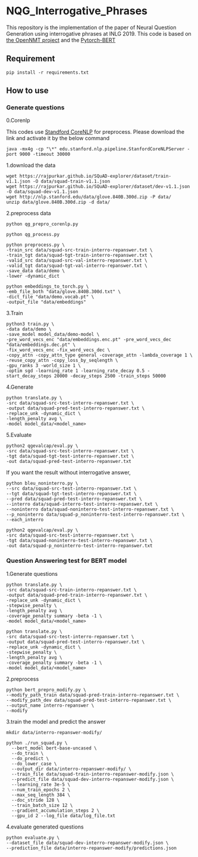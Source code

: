 # NQG_Interrogative_Phrases

This repository is the implementation of the paper of Neural Question Generation using interrogative phrases at INLG 2019.
This code is based on [the OpenNMT project](https://github.com/OpenNMT/OpenNMT) and the [Pytorch-BERT](https://github.com/huggingface/pytorch-transformers)

## Requirement

    pip install -r requirements.txt

## How to use

### Generate questions

0.Corenlp

This codes use [Standford CoreNLP](https://stanfordnlp.github.io/CoreNLP/) for preprocess. Please download the link and activate it by the below command

    java -mx4g -cp "\*" edu.stanford.nlp.pipeline.StanfordCoreNLPServer -port 9000 -timeout 30000

1.download the data

    wget https://rajpurkar.github.io/SQuAD-explorer/dataset/train-v1.1.json -O data/squad-train-v1.1.json
    wget https://rajpurkar.github.io/SQuAD-explorer/dataset/dev-v1.1.json -O data/squad-dev-v1.1.json
    wget http://nlp.stanford.edu/data/glove.840B.300d.zip -P data/
    unzip data/glove.840B.300d.zip -d data/

2.preprocess data

    python qg_prepro_corenlp.py

    python qg_process.py

    python preprocess.py \
    -train_src data/squad-src-train-interro-repanswer.txt \
    -train_tgt data/squad-tgt-train-interro-repanswer.txt \
    -valid_src data/squad-src-val-interro-repanswer.txt \
    -valid_tgt data/squad-tgt-val-interro-repanswer.txt \
    -save_data data/demo \
    -lower -dynamic_dict

    python embeddings_to_torch.py \
    -emb_file_both "data/glove.840B.300d.txt" \
    -dict_file "data/demo.vocab.pt" \
    -output_file "data/embeddings"

3.Train

    python3 train.py \
    -data data/demo \
    -save_model model_data/demo-model \
    -pre_word_vecs_enc "data/embeddings.enc.pt" -pre_word_vecs_dec "data/embeddings.dec.pt" \
    -fix_word_vecs_enc -fix_word_vecs_dec \
    -copy_attn -copy_attn_type general -coverage_attn -lambda_coverage 1 \
    -reuse_copy_attn -copy_loss_by_seqlength \
    -gpu_ranks 3 -world_size 1 \
    -optim sgd -learning_rate 1 -learning_rate_decay 0.5 -start_decay_steps 20000 -decay_steps 2500 -train_steps 50000

4.Generate

    python translate.py \
    -src data/squad-src-test-interro-repanswer.txt \
    -output data/squad-pred-test-interro-repanswer.txt \
    -replace_unk -dynamic_dict \
    -length_penalty avg \
    -model model_data/<model_name>

5.Evaluate

    python2 qgevalcap/eval.py \
    -src data/squad-src-test-interro-repanswer.txt \
    -tgt data/squad-tgt-test-interro-repanswer.txt \
    -out data/squad-pred-test-interro-repanswer.txt

If you want the result without interrogative answer,

    python bleu_noninterro.py \
    --src data/squad-src-test-interro-repanswer.txt \
    --tgt data/squad-tgt-test-interro-repanswer.txt \
    --pred data/squad-pred-test-interro-repanswer.txt \
    --interro data/squad-interro-test-interro-repanswer.txt \
    --noninterro data/squad-noninterro-test-interro-repanswer.txt \
    --p_noninterro data/squad-p_noninterro-test-interro-repanswer.txt \
    --each_interro

    python2 qgevalcap/eval.py \
    -src data/squad-src-test-interro-repanswer.txt \
    -tgt data/squad-noninterro-test-interro-repanswer.txt \
    -out data/squad-p_noninterro-test-interro-repanswer.txt

### Question Answering test for BERT model

1.Generate questions

    python translate.py \
    -src data/squad-src-train-interro-repanswer.txt \
    -output data/squad-pred-train-interro-repanswer.txt \
    -replace_unk -dynamic_dict \
    -stepwise_penalty \
    -length_penalty avg \
    -coverage_penalty summary -beta -1 \
    -model model_data/<model_name>

    python translate.py \
    -src data/squad-src-test-interro-repanswer.txt \
    -output data/squad-pred-test-interro-repanswer.txt \
    -replace_unk -dynamic_dict \
    -stepwise_penalty \
    -length_penalty avg \
    -coverage_penalty summary -beta -1 \
    -model model_data/<model_name>

2.preprocess

    python bert_prepro_modify.py \
    --modify_path_train data/squad-pred-train-interro-repanswer.txt \
    --modify_path_dev data/squad-pred-test-interro-repanswer.txt \
    --output_name interro-repanswer \
    --modify

3.train the model and predict the answer

    mkdir data/interro-repanswer-modify/

    python ./run_squad.py \
      --bert_model bert-base-uncased \
      --do_train \
      --do_predict \
      --do_lower_case \
      --output_dir data/interro-repanswer-modify/ \
      --train_file data/squad-train-interro-repanswer-modify.json \
      --predict_file data/squad-dev-interro-repanswer-modify.json \
      --learning_rate 3e-5 \
      --num_train_epochs 2 \
      --max_seq_length 384 \
      --doc_stride 128 \
      --train_batch_size 12 \
      --gradient_accumulation_steps 2 \
      --gpu_id 2 --log_file data/log_file.txt

4.evaluate generated questions

    python evaluate.py \
    --dataset_file data/squad-dev-interro-repanswer-modify.json \
    --prediction_file data/interro-repanswer-modify/predictions.json
